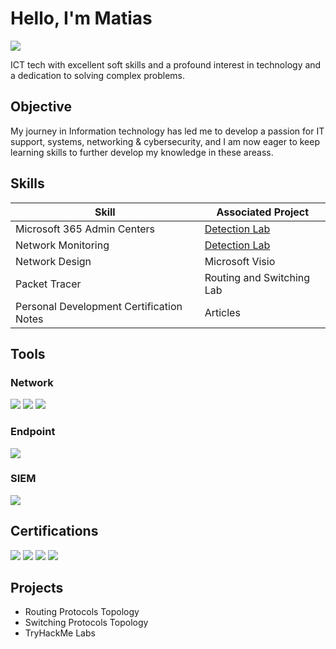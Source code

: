 # Hello, I'm Matias
<a href="https://www.linkedin.com/in/m-atia-s"><img src="https://img.shields.io/badge/-LinkedIn-0072b1?&style=for-the-badge&logo=linkedin&logoColor=white" /></a>

ICT tech with excellent soft skills and a profound interest in technology and a dedication to solving complex problems.

## Objective

My journey in Information technology has led me to develop a passion for IT support, systems, networking & cybersecurity, and I am now eager to keep learning skills to further develop my knowledge in these areass.

## Skills

| Skill                                         | Associated Project         |
|-----------------------------------------------|----------------------------|
| Microsoft 365 Admin Centers          | <a href="https://google.com">Detection Lab</a>|
| Network Monitoring | <a href="https://google.com">Detection Lab</a>|
| Network Design      | Microsoft Visio|
| Packet Tracer         | Routing and Switching Lab|
| Personal Development Certification Notes  | Articles |

## Tools

### Network
<div>
    <img src="https://img.shields.io/badge/-Wireshark-1679A7?&style=for-the-badge&logo=Wireshark&logoColor=white" />
    <img src="https://img.shields.io/badge/-Packet%20Tracer-1679A7?&style=for-the-badge&logo=Packet%20Tracer&logoColor=white" />
    <img src="https://img.shields.io/badge/-Meraki-1679A7?&style=for-the-badge&logo=Cisco%20Meraki&logoColor=white" />
</div>

### Endpoint
<div>
    <img src="https://img.shields.io/badge/-Microsoft_Defender_for_Endpoint-00A4EF?&style=for-the-badge&logo=Microsoft&logoColor=white" />
</div>

### SIEM
<div>
    <img src="https://img.shields.io/badge/-Microsoft_Sentinel-0078D4?&style=for-the-badge&logo=Microsoft&logoColor=white" />
</div>

## Certifications
<div>
<img src="https://img.shields.io/badge/-Security%2B-FF0000?&style=for-the-badge&logo=CompTIA&logoColor=white" />
<img src="https://img.shields.io/badge/-A%2B-4D4D4D?&style=for-the-badge&logo=CompTIA&logoColor=white" />
<img src="https://img.shields.io/badge/-AZ--900-4D4D4D?&style=for-the-badge&logo=Microsoft%20Azure&logoColor=white" />
<img src="https://img.shields.io/badge/-ITF%2B-4D4D4D?&style=for-the-badge&logo=CompTIA&logoColor=white" />
</div>

## Projects
- Routing Protocols Topology
- Switching Protocols Topology
- TryHackMe Labs
